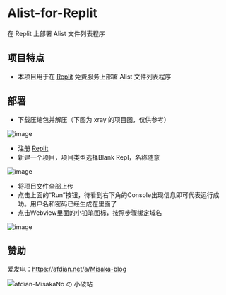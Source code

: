 # Alist-for-Replit

在 Replit 上部署 Alist 文件列表程序

## 项目特点

* 本项目用于在 [Replit](https://replit.com/) 免费服务上部署 Alist 文件列表程序

## 部署

* 下载压缩包并解压（下图为 xray 的项目图，仅供参考）

![image](https://user-images.githubusercontent.com/122191366/218304812-289de515-cd33-4233-b42d-184647715d34.png)

* 注册 [Replit](https://replit.com/)
* 新建一个项目，项目类型选择Blank Repl，名称随意

![image](https://user-images.githubusercontent.com/122191366/218304834-5bebffb1-882c-43eb-ba80-6af020575df9.png)

* 将项目文件全部上传
* 点击上面的“Run”按钮，待看到右下角的Console出现信息即可代表运行成功。用户名和密码已经生成在里面了
* 点击Webview里面的小铅笔图标，按照步骤绑定域名

![image](https://user-images.githubusercontent.com/122191366/218304873-3aefe218-272f-4a1b-b0ee-0e4552b12db7.png)

## 赞助

爱发电：https://afdian.net/a/Misaka-blog

![afdian-MisakaNo の 小破站](https://user-images.githubusercontent.com/122191366/211533469-351009fb-9ae8-4601-992a-abbf54665b68.jpg)